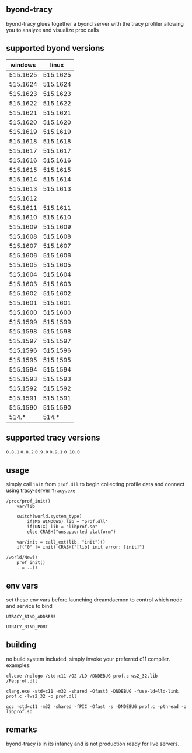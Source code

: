## byond-tracy
byond-tracy glues together a byond server with the tracy profiler allowing you to analyze and visualize proc calls

## supported byond versions
| windows  | linux    |
| -------- | -------- |
| 515.1625 | 515.1625 |
| 515.1624 | 515.1624 |
| 515.1623 | 515.1623 |
| 515.1622 | 515.1622 |
| 515.1621 | 515.1621 |
| 515.1620 | 515.1620 |
| 515.1619 | 515.1619 |
| 515.1618 | 515.1618 |
| 515.1617 | 515.1617 |
| 515.1616 | 515.1616 |
| 515.1615 | 515.1615 |
| 515.1614 | 515.1614 |
| 515.1613 | 515.1613 |
| 515.1612 |          |
| 515.1611 | 515.1611 |
| 515.1610 | 515.1610 |
| 515.1609 | 515.1609 |
| 515.1608 | 515.1608 |
| 515.1607 | 515.1607 |
| 515.1606 | 515.1606 |
| 515.1605 | 515.1605 |
| 515.1604 | 515.1604 |
| 515.1603 | 515.1603 |
| 515.1602 | 515.1602 |
| 515.1601 | 515.1601 |
| 515.1600 | 515.1600 |
| 515.1599 | 515.1599 |
| 515.1598 | 515.1598 |
| 515.1597 | 515.1597 |
| 515.1596 | 515.1596 |
| 515.1595 | 515.1595 |
| 515.1594 | 515.1594 |
| 515.1593 | 515.1593 |
| 515.1592 | 515.1592 |
| 515.1591 | 515.1591 |
| 515.1590 | 515.1590 |
| 514.*    | 514.*    |

## supported tracy versions
`0.8.1` `0.8.2` `0.9.0` `0.9.1` `0.10.0`

## usage
simply call `init` from `prof.dll` to begin collecting profile data and connect using [tracy-server](https://github.com/wolfpld/tracy/releases) `Tracy.exe`
```dm
/proc/prof_init()
	var/lib

	switch(world.system_type)
		if(MS_WINDOWS) lib = "prof.dll"
		if(UNIX) lib = "libprof.so"
		else CRASH("unsupported platform")

	var/init = call_ext(lib, "init")()
	if("0" != init) CRASH("[lib] init error: [init]")

/world/New()
	prof_init()
	. = ..()
```

## env vars
set these env vars before launching dreamdaemon to control which node and service to bind
```console
UTRACY_BIND_ADDRESS
```

```console
UTRACY_BIND_PORT
```

## building
no build system included, simply invoke your preferred c11 compiler.
examples:
```console
cl.exe /nologo /std:c11 /O2 /LD /DNDEBUG prof.c ws2_32.lib /Fe:prof.dll
```

```console
clang.exe -std=c11 -m32 -shared -Ofast3 -DNDEBUG -fuse-ld=lld-link prof.c -lws2_32 -o prof.dll
```

```console
gcc -std=c11 -m32 -shared -fPIC -Ofast -s -DNDEBUG prof.c -pthread -o libprof.so
```

## remarks
byond-tracy is in its infancy and is not production ready for live servers.
